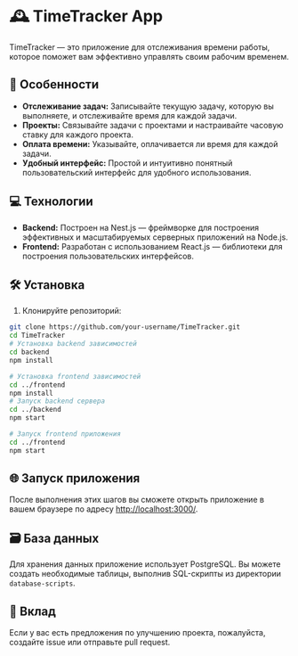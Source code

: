 # 🕰️ TimeTracker App

TimeTracker — это приложение для отслеживания времени работы, которое поможет вам эффективно управлять своим рабочим временем.

## 🚀 Особенности

- **Отслеживание задач:** Записывайте текущую задачу, которую вы выполняете, и отслеживайте время для каждой задачи.
- **Проекты:** Связывайте задачи с проектами и настраивайте часовую ставку для каждого проекта.
- **Оплата времени:** Указывайте, оплачивается ли время для каждой задачи.
- **Удобный интерфейс:** Простой и интуитивно понятный пользовательский интерфейс для удобного использования.

## 💻 Технологии

- **Backend:** Построен на Nest.js — фреймворке для построения эффективных и масштабируемых серверных приложений на Node.js.
- **Frontend:** Разработан с использованием React.js — библиотеки для построения пользовательских интерфейсов.

## 🛠️ Установка

1. Клонируйте репозиторий:

```bash
git clone https://github.com/your-username/TimeTracker.git
cd TimeTracker
# Установка backend зависимостей
cd backend
npm install

# Установка frontend зависимостей
cd ../frontend
npm install
# Запуск backend сервера
cd ../backend
npm start

# Запуск frontend приложения
cd ../frontend
npm start
```


## 🌐 Запуск приложения

После выполнения этих шагов вы сможете открыть приложение в вашем браузере по адресу [http://localhost:3000/](http://localhost:3000/).

## 🗃️ База данных

Для хранения данных приложение использует PostgreSQL. Вы можете создать необходимые таблицы, выполнив SQL-скрипты из директории `database-scripts`.

## 🤝 Вклад

Если у вас есть предложения по улучшению проекта, пожалуйста, создайте issue или отправьте pull request.

